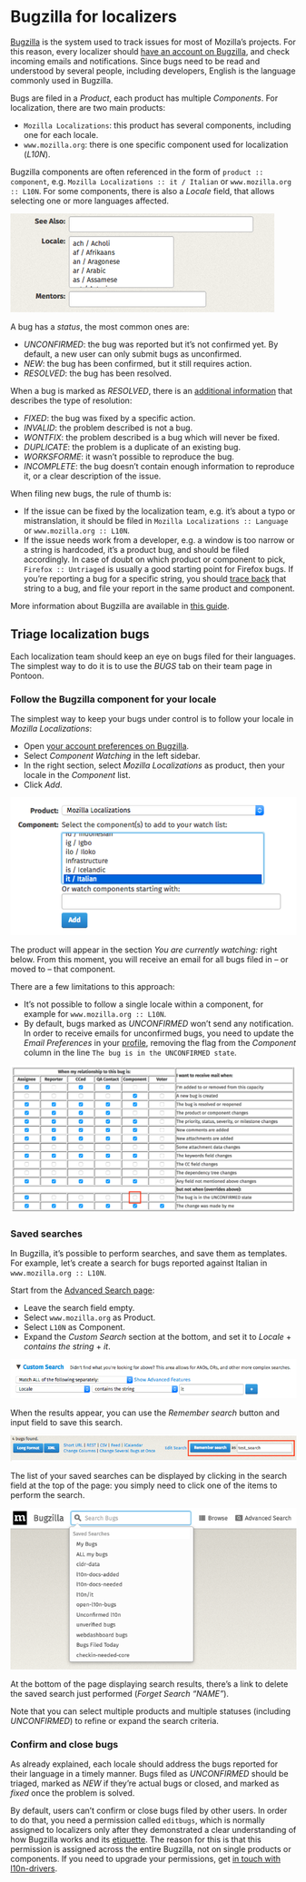 # Bugzilla for localizers

<!-- toc -->

[Bugzilla](https://bugzilla.mozilla.org/) is the system used to track issues for most of Mozilla’s projects. For this reason, every localizer should [have an account on Bugzilla](https://wiki.mozilla.org/BMO/UserGuide#Creating_a_Bugzilla_Account), and check incoming emails and notifications. Since bugs need to be read and understood by several people, including developers, English is the language commonly used in Bugzilla.

Bugs are filed in a *Product*, each product has multiple *Components*. For localization, there are two main products:
* `Mozilla Localizations`: this product has several components, including one for each locale.
* `www.mozilla.org`: there is one specific component used for localization (*L10N*).

Bugzilla components are often referenced in the form of `product :: component`, e.g. `Mozilla Localizations :: it / Italian` or `www.mozilla.org :: L10N`. For some components, there is also a *Locale* field, that allows selecting one or more languages affected.

![Locale field](../assets/images/bugzilla/locale.png)

A bug has a *status*, the most common ones are:
* *UNCONFIRMED*: the bug was reported but it’s not confirmed yet. By default, a new user can only submit bugs as unconfirmed.
* *NEW*: the bug has been confirmed, but it still requires action.
* *RESOLVED*: the bug has been resolved.

When a bug is marked as *RESOLVED*, there is an [additional information](https://wiki.mozilla.org/BMO/UserGuide/BugStatuses#Resolutions) that describes the type of resolution:
* *FIXED*: the bug was fixed by a specific action.
* *INVALID*: the problem described is not a bug.
* *WONTFIX*: the problem described is a bug which will never be fixed.
* *DUPLICATE*: the problem is a duplicate of an existing bug.
* *WORKSFORME*: it wasn’t possible to reproduce the bug.
* *INCOMPLETE*: the bug doesn’t contain enough information to reproduce it, or a clear description of the issue.

When filing new bugs, the rule of thumb is:
* If the issue can be fixed by the localization team, e.g. it’s about a typo or mistranslation, it should be filed in `Mozilla Localizations :: Language` or `www.mozilla.org :: L10N`.
* If the issue needs work from a developer, e.g. a window is too narrow or a string is hardcoded, it’s a product bug, and should be filed accordingly. In case of doubt on which product or component to pick, `Firefox :: Untriaged` is usually a good starting point for Firefox bugs. If you’re reporting a bug for a specific string, you should [trace back](../tools/mercurial/tracking_back_string_to_bug.md) that string to a bug, and file your report in the same product and component.

More information about Bugzilla are available in [this guide](https://wiki.mozilla.org/BMO/UserGuide).

## Triage localization bugs

Each localization team should keep an eye on bugs filed for their languages. The simplest way to do it is to use the *BUGS* tab on their team page in Pontoon.

### Follow the Bugzilla component for your locale

The simplest way to keep your bugs under control is to follow your locale in *Mozilla Localizations*:
* Open [your account preferences on Bugzilla](https://bugzilla.mozilla.org/userprefs.cgi).
* Select *Component Watching* in the left sidebar.
* In the right section, select *Mozilla Localizations* as product, then your locale in the *Component* list.
* Click *Add*.

![Watch a component](../assets/images/bugzilla/watch_component.png)

The product will appear in the section *You are currently watching:* right below. From this moment, you will receive an email for all bugs filed in – or moved to – that component.

There are a few limitations to this approach:
* It’s not possible to follow a single locale within a component, for example for `www.mozilla.org :: L10N`.
* By default, bugs marked as *UNCONFIRMED* won’t send any notification. In order to receive emails for unconfirmed bugs, you need to update the *Email Preferences* in your [profile](https://bugzilla.mozilla.org/userprefs.cgi), removing the flag from the *Component* column in the line `The bug is in the UNCONFIRMED state`.

![Email Preferences](../assets/images/bugzilla/email_preferences.png)

### Saved searches

In Bugzilla, it’s possible to perform searches, and save them as templates. For example, let’s create a search for bugs reported against Italian in `www.mozilla.org :: L10N`.

Start from the [Advanced Search page](https://bugzilla.mozilla.org/query.cgi?query_format=advanced):
* Leave the search field empty.
* Select `www.mozilla.org` as Product.
* Select `L10N` as Component.
* Expand the *Custom Search* section at the bottom, and set it to *Locale* + *contains the string* + *it*.

![Custom Search](../assets/images/bugzilla/custom_search.png)

When the results appear, you can use the *Remember search* button and input field to save this search.

![Remember search](../assets/images/bugzilla/remember_search.png)

The list of your saved searches can be displayed by clicking in the search field at the top of the page: you simply need to click one of the items to perform the search.

![Remember search](../assets/images/bugzilla/saved_searches.png)

At the bottom of the page displaying search results, there’s a link to delete the saved search just performed (*Forget Search “NAME”*).

Note that you can select multiple products and multiple statuses (including *UNCONFIRMED*) to refine or expand the search criteria.

### Confirm and close bugs

As already explained, each locale should address the bugs reported for their language in a timely manner. Bugs filed as *UNCONFIRMED* should be triaged, marked as *NEW* if they’re actual bugs or closed, and marked as *fixed* once the problem is solved.

By default, users can’t confirm or close bugs filed by other users. In order to do that, you need a permission called `editbugs`, which is normally assigned to localizers only after they demonstrated a clear understanding of how Bugzilla works and its [etiquette](https://bugzilla.mozilla.org/page.cgi?id=etiquette.html). The reason for this is that this permission is assigned across the entire Bugzilla, not on single products or components. If you need to upgrade your permissions, get [in touch with l10n-drivers](https://wiki.mozilla.org/L10n:Mozilla_Team).

